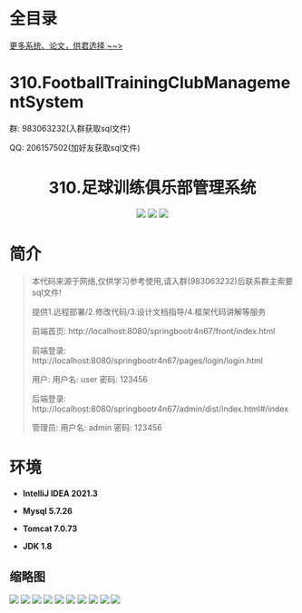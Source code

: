 # 全目录

[更多系统、论文，供君选择 ~~>](https://www.bitwise.net.cn)


# 310.FootballTrainingClubManagementSystem

<p>群: 983063232(入群获取sql文件)</p>
<p>QQ: 206157502(加好友获取sql文件)</p>

<p><h1 align="center">310.足球训练俱乐部管理系统</h1></p>


<p align="center">
	<img src="https://img.shields.io/badge/jdk-1.8-orange.svg"/>
    <img src="https://img.shields.io/badge/springboot-5.x-lightgrey.svg"/>
    <img src="https://img.shields.io/badge/vue-3.x-blue.svg"/>
</p>

# 简介

> 本代码来源于网络,仅供学习参考使用,请入群(983063232)后联系群主索要sql文件!
>
> 提供1.远程部署/2.修改代码/3.设计文档指导/4.框架代码讲解等服务
> 
> 前端首页: http://localhost:8080/springbootr4n67/front/index.html
>
> 前端登录: http://localhost:8080/springbootr4n67/pages/login/login.html
>
> 用户: 用户名: user 密码: 123456
>
> 后端登录: http://localhost:8080/springbootr4n67/admin/dist/index.html#/index
>
> 管理员: 用户名: admin 密码: 123456


# 环境

- <b>IntelliJ IDEA 2021.3</b>

- <b>Mysql 5.7.26</b>

- <b>Tomcat 7.0.73</b>

- <b>JDK 1.8</b>

## 缩略图

![](https://bitwise.oss-cn-heyuan.aliyuncs.com/2024/9/10/aab2e0e9-af2c-48e3-8337-11a7458f4f0c.png)
![](https://bitwise.oss-cn-heyuan.aliyuncs.com/2024/9/10/6bdee733-2197-4c2a-8db0-8e79b3025867.png)
![](https://bitwise.oss-cn-heyuan.aliyuncs.com/2024/9/10/3faf1661-070d-4691-b6ad-9726ca9b9859.png)
![](https://bitwise.oss-cn-heyuan.aliyuncs.com/2024/9/10/2467e1f8-c78d-42b6-901c-f90b1eb713cf.png)
![](https://bitwise.oss-cn-heyuan.aliyuncs.com/2024/9/10/800932e8-c602-42a2-b57e-792b03ece002.png)
![](https://bitwise.oss-cn-heyuan.aliyuncs.com/2024/9/10/04aa7bb0-46c5-4332-ae45-ad115a61d7a4.png)
![](https://bitwise.oss-cn-heyuan.aliyuncs.com/2024/9/10/48b03ada-14cf-46a6-9a89-a1fbce2db5fd.png)
![](https://bitwise.oss-cn-heyuan.aliyuncs.com/2024/9/10/3cfafdec-11b9-40b4-8ea4-d23f343c7fff.png)
![](https://bitwise.oss-cn-heyuan.aliyuncs.com/2024/9/10/6e702ca5-dddf-4f6e-8c0c-02a70dd0f12c.png)
![](https://bitwise.oss-cn-heyuan.aliyuncs.com/2024/9/10/0043d5e9-25ee-4a8e-a72b-73c345b28ccd.png)



